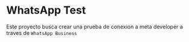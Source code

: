 # WhatsApp Test
Este proyecto busca crear una prueba de conexion a meta developer a traves de `WhatsApp Business`

